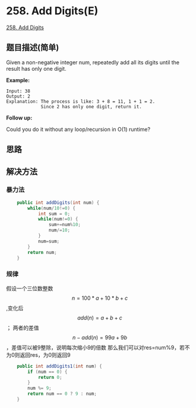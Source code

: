 # 258. Add Digits(E)
[258. Add Digits](https://leetcode-cn.com/problems/add-digits/)

## 题目描述(简单)

Given a non-negative integer num, repeatedly add all its digits until the result has only one digit.

**Example:**
```
Input: 38
Output: 2 
Explanation: The process is like: 3 + 8 = 11, 1 + 1 = 2. 
             Since 2 has only one digit, return it.
```
**Follow up:**
> 
Could you do it without any loop/recursion in O(1) runtime?

## 思路

## 解决方法

### 暴力法


```java
	public int addDigits(int num) {
		while(num/10!=0) {
			int sum = 0;
			while(num!=0) {
				sum+=num%10;
				num/=10;
			}
			num=sum;
		}
		return num;
	}
```




### 规律
假设一个三位数整数$$n=100*a+10*b+c$$,变化后$$add(n)=a+b+c$$； 两者的差值$$n-add(n)=99a+9b$$，差值可以被9整除，说明每次缩小9的倍数 那么我们可以对res=num%9，若不为0则返回res，为0则返回9


```java
    public int addDigits1(int num) {
        if (num == 0) {
            return 0;
        }
        num %= 9;
        return num == 0 ? 9 : num;
    }
```




